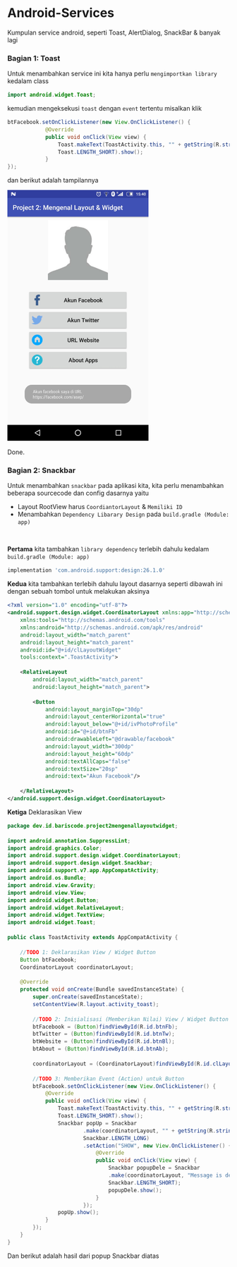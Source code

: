 # Android-Services
Kumpulan service android, seperti Toast, AlertDialog, SnackBar &amp; banyak lagi

### Bagian 1: Toast
Untuk menambahkan service ini kita hanya perlu `mengimportkan library` kedalam class

```.java
import android.widget.Toast;
```

kemudian mengeksekusi `toast` dengan `event` tertentu misalkan klik
```.java
btFacebook.setOnClickListener(new View.OnClickListener() {
            @Override
            public void onClick(View view) {
                Toast.makeText(ToastActivity.this, "" + getString(R.string.url_facebook), 
                Toast.LENGTH_SHORT).show();
            }
});
```

dan berikut adalah tampilannya

<img src="https://github.com/bariscodeid/Android-Services/blob/master/screencapture/screenshot-1535618407604.jpg" width='320'>

Done.

### Bagian 2: Snackbar
Untuk menambahkan `snackbar` pada aplikasi kita, kita perlu menambahkan beberapa sourcecode dan config dasarnya yaitu 
- Layout RootView harus `CoordiantorLayout` & `Memiliki ID`
- Menambahkan `Dependency Libarary Design` pada `build.gradle (Module: app)`
<br>

<b>Pertama</b> kita tambahkan `library dependency` terlebih dahulu kedalam `build.gradle (Module: app)`
```.build.gradle
implementation 'com.android.support:design:26.1.0'
```

<b>Kedua</b> kita tambahkan terlebih dahulu layout dasarnya seperti dibawah ini dengan sebuah tombol untuk melakukan aksinya

```.xml
<?xml version="1.0" encoding="utf-8"?>
<android.support.design.widget.CoordinatorLayout xmlns:app="http://schemas.android.com/apk/res-auto"
    xmlns:tools="http://schemas.android.com/tools"
    xmlns:android="http://schemas.android.com/apk/res/android"
    android:layout_width="match_parent"
    android:layout_height="match_parent"
    android:id="@+id/clLayoutWidget"
    tools:context=".ToastActivity">
    
    <RelativeLayout
        android:layout_width="match_parent"
        android:layout_height="match_parent">
        
        <Button
            android:layout_marginTop="30dp"
            android:layout_centerHorizontal="true"
            android:layout_below="@+id/ivPhotoProfile"
            android:id="@+id/btnFb"
            android:drawableLeft="@drawable/facebook"
            android:layout_width="300dp"
            android:layout_height="60dp"
            android:textAllCaps="false"
            android:textSize="20sp"
            android:text="Akun Facebook"/>
            
    </RelativeLayout>
</android.support.design.widget.CoordinatorLayout>
```

<b>Ketiga</b> Deklarasikan View

```.java
package dev.id.bariscode.project2mengenallayoutwidget;

import android.annotation.SuppressLint;
import android.graphics.Color;
import android.support.design.widget.CoordinatorLayout;
import android.support.design.widget.Snackbar;
import android.support.v7.app.AppCompatActivity;
import android.os.Bundle;
import android.view.Gravity;
import android.view.View;
import android.widget.Button;
import android.widget.RelativeLayout;
import android.widget.TextView;
import android.widget.Toast;

public class ToastActivity extends AppCompatActivity {

    //TODO 1: Deklarasikan View / Widget Button
    Button btFacebook;
    CoordinatorLayout coordinatorLayout;

    @Override
    protected void onCreate(Bundle savedInstanceState) {
        super.onCreate(savedInstanceState);
        setContentView(R.layout.activity_toast);

        //TODO 2: Inisialisasi (Memberikan Nilai) View / Widget Button
        btFacebook = (Button)findViewById(R.id.btnFb);
        btTwitter = (Button)findViewById(R.id.btnTw);
        btWebsite = (Button)findViewById(R.id.btnBl);
        btAbout = (Button)findViewById(R.id.btnAb);

        coordinatorLayout = (CoordinatorLayout)findViewById(R.id.clLayoutWidget) ;

        //TODO 3: Memberikan Event (Action) untuk Button
        btFacebook.setOnClickListener(new View.OnClickListener() {
            @Override
            public void onClick(View view) {
                Toast.makeText(ToastActivity.this, "" + getString(R.string.url_facebook), 
                Toast.LENGTH_SHORT).show();
                Snackbar popUp = Snackbar
                        .make(coordinatorLayout, "" + getString(R.string.url_facebook) + "", 
                        Snackbar.LENGTH_LONG)
                        .setAction("SHOW", new View.OnClickListener() {
                            @Override
                            public void onClick(View view) {
                                Snackbar popupDele = Snackbar
                                .make(coordinatorLayout, "Message is deleted!", 
                                Snackbar.LENGTH_SHORT);
                                popupDele.show();
                            }
                        });
                popUp.show();
            }
        });
    }
}
```

Dan berikut adalah hasil dari popup Snackbar diatas
